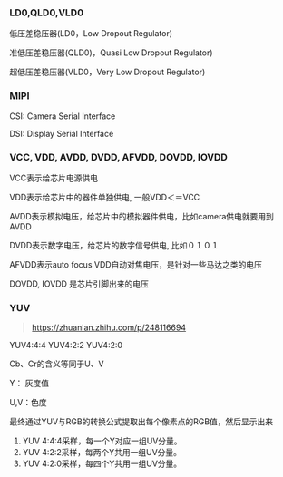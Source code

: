 ### LD0,QLD0,VLD0

低压差稳压器(LD0，Low Dropout Regulator)

准低压差稳压器(QLD0)，Quasi Low Dropout Regulator)

超低压差稳压器(VLD0，Very Low Dropout Regulator)

### MIPI

CSI: Camera Serial Interface

DSI: Display Serial Interface

### VCC, VDD, AVDD, DVDD, AFVDD, DOVDD, IOVDD

VCC表示给芯片电源供电

VDD表示给芯片中的器件单独供电, 一般VDD＜＝VCC

AVDD表示模拟电压，给芯片中的模拟器件供电，比如camera供电就要用到AVDD

DVDD表示数字电压，给芯片的数字信号供电, 比如０１０１

AFVDD表示auto focus VDD自动对焦电压，是针对一些马达之类的电压

DOVDD, IOVDD 是芯片引脚出来的电压

### YUV

> https://zhuanlan.zhihu.com/p/248116694

YUV4:4:4 YUV4:2:2 YUV4:2:0

Cb、Cr的含义等同于U、V

Y：    灰度值

U,V：色度

最终通过YUV与RGB的转换公式提取出每个像素点的RGB值，然后显示出来

1. YUV 4:4:4采样，每一个Y对应一组UV分量。
2. YUV 4:2:2采样，每两个Y共用一组UV分量。
3. YUV 4:2:0采样，每四个Y共用一组UV分量。